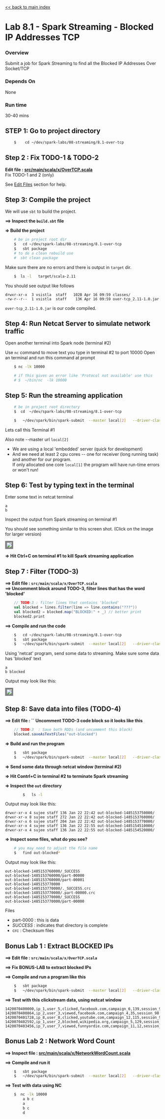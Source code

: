 <link rel='stylesheet' href='../../assets/css/main.css'/>

[<< back to main index](../../README.md)

Lab 8.1 - Spark Streaming - Blocked IP Addresses TCP
==================================

### Overview
Submit a job for Spark Streaming to find all the Blocked IP Addresses Over Socket/TCP

### Depends On
None

### Run time
30-40 mins


## STEP 1: Go to project directory
```bash
    $    cd ~/dev/spark-labs/08-streaming/8.1-over-tcp
```


## Step 2 : Fix TODO-1 & TODO-2
**Edit file : [src/main/scala/x/OverTCP.scala](src/main/scala/x/OverTCP.scala)**  
Fix TODO-1 and 2 (only)

See [Edit Files](../../edit-files.md) section for help.


## Step 3: Compile the project
We will use `sbt` to build the project.  

**==> Inspect the `build.sbt` file**

**=> Build the project**
```bash
    # be in project root dir
    $   cd ~/dev/spark-labs/08-streaming/8.1-over-tcp  
    $   sbt package
    # to do a clean rebuild use
    #  sbt clean package
```

Make sure there are no errors and there is output in `target` dir.
```bash
    $  ls -l   target/scala-2.11
```

You should see output like follows

```console
drwxr-xr-x  3 vsistla  staff   102B Apr 16 09:59 classes/
-rw-r--r--  1 vsistla  staff    13K Apr 16 09:59 over-tcp_2.11-1.0.jar
```

`over-tcp_2.11-1.0.jar` is our code compiled.


## Step 4: Run Netcat Server to simulate network traffic

Open another terminal into Spark node (terminal #2)

Use `nc` command to move text you type in terminal #2 to port 10000
Open an terminal and run this command at prompt

```bash
    $ nc -lk 10000

    # if this gives an error like 'Protocol not available' use this
    # $  ~/bin/nc  -lk 10000
```

## Step 5: Run the streaming application

```bash
    # be in project root directory
    $  cd  ~/dev/spark-labs/08-streaming/8.1-over-tcp

    $   ~/dev/spark/bin/spark-submit  --master local[2]   --driver-class-path logging/  --class x.OverTCP target/scala-2.11/over-tcp_2.11-1.0.jar
```

Lets call this Terminal #1

Also note --master url `local[2]`
* We are using a local 'embedded' server  (quick for development)
* And we need at least 2 cpu cores -- one for receiver (long running task) and another for our program.  
If only allocated one core `local[1]`  the program will have run-time errors or won't run!


## Step 6:  Test by typing text in the terminal

Enter some text in netcat terminal

```
a
b
```

Inspect the output from Spark streaming on terminal #1

You should see something similar to this screen shot.
(Click on the image for larger version)   

<a href="../../assets/images/8.1a.png"><img src="../../assets/images/8.1a.png" style="border: 5px solid grey; max-width:100%;"/></a>

**=>  Hit Ctrl+C  on terminal #1 to kill Spark streaming application**

## Step 7 : Filter (TODO-3)
**==> Edit file :  `src/main/scala/x/OverTCP.scala`**  
**==> Uncomment block around TODO-3, filter lines that has the word 'blocked'**

```scala
    // TODO-3 : filter lines that contains 'blocked'
    val blocked = lines.filter(line => line.contains("???"))
    val blocked2 = blocked.map("BLOCKED:" + _) // better print
    blocked2.print
```
**==> Compile and run the code**

```bash
    $   cd ~/dev/spark-labs/08-streaming/8.1-over-tcp  
    $   sbt package
    $   ~/dev/spark/bin/spark-submit  --master local[2]   --driver-class-path logging/  --class x.OverTCP target/scala-2.11/over-tcp_2.11-1.0.jar    
```

Using 'netcat' program, send some data to streaming.  Make sure some data has 'blocked' text

```console
a
b blocked
```

Output may look like this:

<a href="../../assets/images/8.1b"><img src="../../assets/images/8.1b.png" style="border: 5px solid grey; max-width:100%;"/></a>

## Step 8: Save data into files (TODO-4)

**==> Edit file : ``**
**Uncomment TODO-3 code block so it looks like this**

```scala
    // TODO-3  : Save both RDDs (and uncomment this block)
    blocked.saveAsTextFiles("out-blocked")
```

**=> Build and run the program**
```bash
    $   sbt package
    $   ~/dev/spark/bin/spark-submit  --master local[2]   --driver-class-path logging/  --class x.OverTCP target/scala-2.11/over-tcp_2.11-1.0.jar
```

**=> Send some data through netcat window (terminal #2)**

**=> Hit Contrl+C in terminal #2 to terminate Spark streaming**

**=> Inspect the `out` directory**

```bash
        $   ls -l
```

Output may look like this:

```console
drwxr-xr-x 4 sujee staff 136 Jan 22 22:42 out-blocked-1485153750000/
drwxr-xr-x 8 sujee staff 272 Jan 22 22:42 out-blocked-1485153760000/
drwxr-xr-x 6 sujee staff 204 Jan 22 22:42 out-blocked-1485153770000/
drwxr-xr-x 4 sujee staff 136 Jan 22 22:55 out-blocked-1485154510000/
drwxr-xr-x 4 sujee staff 136 Jan 22 22:55 out-blocked-1485154520000/
```

**=> Inspect some files, what do you see?**

```bash
    # you may need to adjust the file name
    $   find out-blocked*
```

Output may look like this:

```console
out-blocked-1485153760000/_SUCCESS
out-blocked-1485153760000/part-00000
out-blocked-1485153760000/part-00001
out-blocked-1485153770000
out-blocked-1485153770000/._SUCCESS.crc
out-blocked-1485153770000/.part-00000.crc
out-blocked-1485153770000/_SUCCESS
out-blocked-1485153770000/part-00000
```

Files
* part-0000 : this is data
* _SUCCESS_ : indicates that directory is complete
* crc : Checksum files

## Bonus Lab  1 : Extract BLOCKED IPs
**==> Edit file :  `src/main/scala/x/OverTCP.scala`**  

**==> Fix BONUS-LAB to extract blocked IPs**

**==> Compile and run a program like this**

```bash
    $   sbt package
    $   ~/dev/spark/bin/spark-submit  --master local[2]   --driver-class-path logging/  --class x.OverTCP target/scala-2.11/over-tcp_2.11-1.0.jar
```

**==> Test with this clickstream data, using netcat window**

```
1420070400000,ip_1,user_5,clicked,facebook.com,campaign_6,139,session_98
1420070400864,ip_2,user_3,viewed,facebook.com,campaign_4,35,session_98
1420070401728,ip_8,user_8,clicked,youtube.com,campaign_12,115,session_92
1420070402592,ip_1,user_2,blocked,wikipedia.org,campaign_5,129,session_91
1420070403456,ip_7,user_7,viewed,funnyordie.com,campaign_11,12,session_13
```

## Bonus Lab  2 : Network Word Count
**==> Inspect file : [src/main/scala/x/NetworkWordCount.scala](src/main/scala/x/NetworkWordCount.scala)**

**==> Compile and run it**
```bash
    $   sbt package
    $   ~/dev/spark/bin/spark-submit  --master local[2]   --driver-class-path logging/  --class x.NetworkWordCount target/scala-2.11/over-tcp_2.11-1.0.jar
```

**==> Test with data using NC**
```bash
    $  nc -lk 10000
        a b c
        a
        b c
        d
```
